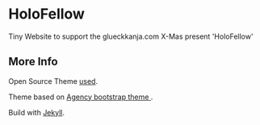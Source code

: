 HoloFellow
====================

Tiny Website to support the glueckkanja.com X-Mas present 'HoloFellow'

## More Info

Open Source Theme [used](https://github.com/y7kim/agency-jekyll-theme).

Theme based on [Agency bootstrap theme ](http://startbootstrap.com/templates/agency/).

Build with [Jekyll](http://jekyllrb.com/).
